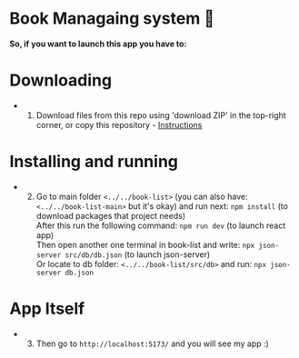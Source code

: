 # Book Managaing system 📕

**So, if you want to launch this app you have to:**

# Downloading
- 1. Download files from this repo using 'download ZIP' in the top-right corner, or copy this repository - [Instructions](https://docs.github.com/en/pull-requests/collaborating-with-pull-requests/working-with-forks/fork-a-repo)

# Installing and running
- 2. Go to main folder `<../../book-list>` (you can also have: `<../../book-list-main>` but it's okay) and run next: `npm install` (to download packages that project needs) <br>
After this run the following command: `npm run dev` (to launch react app) <br>
Then open another one terminal in book-list and write: `npx json-server src/db/db.json` (to launch json-server) <br>
Or locate to db folder: `<../../book-list/src/db>` and run: `npx json-server db.json` <br>

# App Itself
- 3. Then go to `http://localhost:5173/` and you will see my app :)

